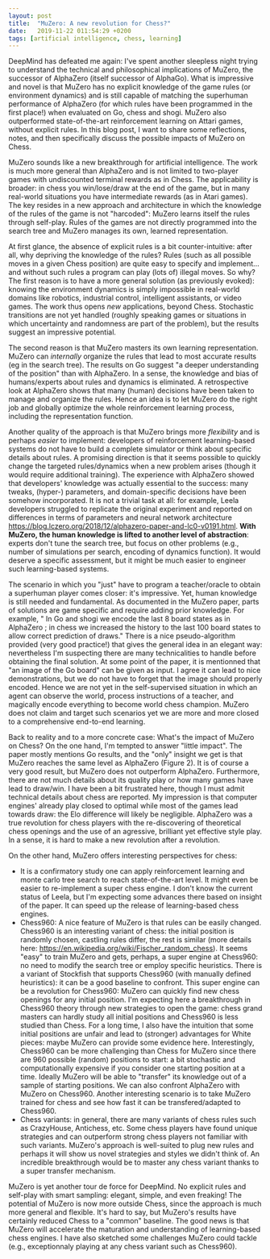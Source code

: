 ```yaml
---
layout: post
title:  "MuZero: A new revolution for Chess?"
date:   2019-11-22 011:54:29 +0200
tags: [artificial intelligence, chess, learning]
---
```


DeepMind has defeated me again: I've spent another sleepless night trying to understand the technical and philosophical implications of MuZero, the successor of AlphaZero (itself successor of AlphaGo). What is impressive and novel is that MuZero has no explicit knowledge of the game rules (or environment dynamics) and is still capable of matching the superhuman performance of  AlphaZero (for which rules have been programmed in the first place!) when evaluated on Go, chess and shogi. MuZero also outperformed state-of-the-art reinforcement learning on Attari games, without explicit rules. In this blog post, I want to share some reflections, notes, and then specifically discuss the possible impacts of MuZero on Chess. 

MuZero sounds like a new breakthrough for artificial intelligence. The work is much more general than AlphaZero and is not limited to two-player games with undiscounted terminal rewards as in Chess. The applicability is broader: in chess you win/lose/draw at the end of the game, but in many real-world situations you have intermediate rewards (as in Atari games). The key resides in a new approach and architecture in which the knowledge of the rules of the game is not "harcoded": MuZero learns itself the rules through self-play. Rules of the games are not directly programmed into the search tree and MuZero manages its own, learned representation. 

At first glance, the absence of explicit rules is a bit counter-intuitive: after all, why depriving the knowledge of the rules? Rules (such as all possible moves in a given Chess position) are quite easy to specify and implement… and without such rules a program can play (lots of) illegal moves. So why? The first reason is to have a more general solution (as previously evoked): knowing the environment dynamics is simply impossible in real-world domains like robotics, industrial control, intelligent assistants, or video games. The work thus opens *new* applications, beyond Chess. Stochastic transitions are not yet handled (roughly speaking games or situations in which uncertainty and randomness are part of the problem), but the results suggest an impressive potential.  

The second reason is that MuZero masters its own learning representation. MuZero can *internally* organize the rules that lead to most accurate results (eg in the search tree). The results on Go suggest "a deeper understanding of the position" than with AlphaZero. In a sense, the knowledge and bias of humans/experts about rules and dynamics is eliminated. A retrospective look at AlphaZero shows that many (human) decisions have been taken to manage and organize the rules. Hence an idea is to let MuZero do the right job and globally optimize the whole reinforcement learning process, including the representation function.  

Another quality of the approach is that MuZero brings more *flexibility* and is perhaps *easier* to implement: developers of reinforcement learning-based systems do not have to build a complete simulator or think about specific details about rules. A promising direction is that it seems possible to quickly change the targeted rules/dynamics when a new problem arises (though it would require additional training). The experience with AlphaZero showed that developers' knowledge was actually essential to the success: many tweaks, (hyper-) parameters, and domain-specific decisions have been somehow incorporated. It is not a trivial task at all: for example, Leela developers struggled to replicate the original experiment and reported on differences in terms of parameters and neural network architecture <https://blog.lczero.org/2018/12/alphazero-paper-and-lc0-v0191.html>. **With MuZero, the human knowledge is lifted to another level of abstraction**: experts don't tune the search tree, but focus on other problems (e.g., number of simulations per search, encoding of dynamics function). It would deserve a specific assessment, but it might be much easier to engineer such learning-based systems. 

The scenario in which you "just" have to program a teacher/oracle to obtain a superhuman player comes closer: it's impressive. Yet, human knowledge is still needed and fundamental. As documented in the MuZero paper, parts of solutions are game specific and require adding prior knowledge. For example, " In Go and shogi we encode the last 8 board states as in AlphaZero ; in chess we increased the history to the last 100 board states to allow correct prediction of draws." There is a nice pseudo-algorithm provided (very good practice!) that gives the general idea in an elegant way: nevertheless I'm suspecting there are many technicalities to handle before obtaining the final solution. At some point of the paper, it is mentionned that "an image of the Go board" can be given as input. I agree it can lead to nice demonstrations, but we do not have to forget that the image should properly encoded. Hence we are not yet in the self-supervised situation in which an agent can observe the world, process instructions of a teacher, and magically encode everything to become world chess champion. MuZero does not claim and target such scenarios yet we are more and more closed to a comprehensive end-to-end learning. 

Back to reality and to a more concrete case: What's the impact of MuZero on Chess? On the one hand, I'm tempted to answer "little impact". The paper mostly mentions Go results, and the "only" insight we get is that MuZero reaches the same level as AlphaZero (Figure 2). It is of course a very good result, but MuZero does not outperform AlphaZero. Furthermore, there are not much details about its quality play or how many games have lead to draw/win. I have been a bit frustrated here, though I must admit technical details about chess are reported. My impression is that computer engines' already play closed to optimal while most of the games lead towards draw: the Elo difference will likely be negligible. AlphaZero was a true revolution for chess players with the re-discovering of theoretical chess openings and the use of an agressive, brilliant yet effective style play. In a sense, it is hard to make a new revolution after a revolution.  

On the other hand, MuZero offers interesting perspectives for chess:

* It is a confirmatory study one can apply reinforcement learning and monte carlo tree search to reach state-of-the-art level. It might even be easier to re-implement a super chess engine. I don't know the current status of Leela, but I'm expecting some advances there based on insight of the paper. It can speed up the release of learning-based chess engines. 
* Chess960: A nice feature of MuZero is that rules can be easily changed. Chess960 is an interesting variant of chess: the initial position is randomly chosen, castling rules differ, the rest is similar (more details here: <https://en.wikipedia.org/wiki/Fischer_random_chess>). It seems "easy" to train MuZero and gets, perhaps, a super engine at Chess960: no need to modify the search tree or employ specific heuristics. There is a variant of Stockfish that supports Chess960 (with manually defined heuristics): it can be a good baseline to confront. This super engine can be a revolution for Chess960: MuZero can quickly find new chess openings for any initial position. I'm expecting here a breakthrough in Chess960 theory through new strategies to open the game: chess grand masters can hardly study all initial positions and Chess960 is less studied than Chess. For a long time, I also have the intuition that some initial positions are unfair and lead to (stronger) advantages for White pieces: maybe MuZero can provide some evidence here. Interestingly, Chess960 can be more challenging than Chess for MuZero since there are 960 possible (random) positions to start: a bit stochastic and computationally expensive if you consider one starting position at a time. Ideally MuZero will be able to "transfer" its knowledge out of a sample of starting positions. We can also confront AlphaZero with MuZero on Chess960. Another interesting scenario is to take MuZero trained for chess and see how fast it can be transfered/adapted to Chess960. 
* Chess variants: in general, there are many variants of chess rules such as CrazyHouse, Antichess, etc. Some chess players have found unique strategies and can outperform strong chess players not familiar with such variants. MuZero's approach is well-suited to plug new rules and perhaps it will show us novel strategies and styles we didn't think of. An incredible breakthrough would be to master any chess variant thanks to a super transfer mechanism. 



MuZero is yet another tour de force for DeepMind. No explicit rules and self-play with smart sampling: elegant, simple, and even freaking! The potential of MuZero is now more outside Chess, since the approach is much more general and flexible. It's hard to say, but MuZero's results have certainly reduced Chess to a "common" baseline. The good news is that MuZero will accelerate the maturation and understanding of learning-based chess engines. I have also sketched some challenges MuZero could tackle (e.g., exceptionnaly playing at any chess variant such as Chess960). 













